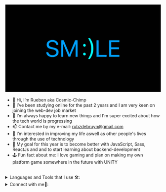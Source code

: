 <img src="./smilebannerSVG.svg"></img>

- 👋 Hi, I’m Rueben aka Cosmic-Chimp
- 📘  I’ve been studying online for the past 2 years and I am very keen on joining the web-dev job market
- 🧠 I’m always happy to learn new things and I'm super excited about how the tech world is progressing
- 📫 Contact me by my e-mail: rubzdebruyn@gmail.com
- 👀 I’m interested in improving my life aswell as other people's lives through the use of technology
- 🥅 My goal for this year is to become better with JavaScript, Sass, ReactJs and and to start learning about backend-development
- 🕹️  Fun fact about me: I love gaming and plan on making my own platform game somewhere in the future with UNITY

<br/>

<details>
  <summary> Languages and Tools that I use 🛠:</summary> 
  <br/>
  <code><img height="30" width="40" border-radius="50%" src="https://upload.wikimedia.org/wikipedia/commons/6/61/HTML5_logo_and_wordmark.svg"></code>
  <code><img height="30" width="40" src="https://upload.wikimedia.org/wikipedia/commons/d/d5/CSS3_logo_and_wordmark.svg"></code>
  <code><img height="30" width="40" src="https://upload.wikimedia.org/wikipedia/commons/9/96/Sass_Logo_Color.svg"></code>
  <code><img height="30" width="40" src="https://cubettech.com/wp-content/uploads/2018/09/1280px-React-icon.svg_.png"></code>
  <code><img height="30" width="40" src="https://upload.wikimedia.org/wikipedia/commons/9/99/Unofficial_JavaScript_logo_2.svg"></code>
  <code><img height="30" width="40" src="https://upload.wikimedia.org/wikipedia/commons/d/d9/Node.js_logo.svg"></code>
  <code><img height="30" width="40" src="https://upload.wikimedia.org/wikipedia/commons/e/e0/Git-logo.svg"></code>
  <code><img height="30" width="40" src="https://upload.wikimedia.org/wikipedia/commons/a/ae/Github-desktop-logo-symbol.svg"></code>
  <code><img height="30" width="40" src="https://upload.wikimedia.org/wikipedia/commons/b/b2/Bootstrap_logo.svg"></code>
  <code><img height="30" width="40" src="https://upload.wikimedia.org/wikipedia/commons/9/9a/Visual_Studio_Code_1.35_icon.svg"></code>

</details>

  <details>
<summary> Connect with me🤝: </summary>

<br/>

<a href="https://github.com/Cosmic-Chimp">
  <img align="left" alt="My Github" width="22px" src="https://upload.wikimedia.org/wikipedia/commons/a/ae/Github-desktop-logo-symbol.svg" />
</a>

<!-- <a href="https://www.instagram.com/at_patat7/">
  <img align="left" alt="My Instagram" width="22px" src="https://upload.wikimedia.org/wikipedia/commons/e/e7/Instagram_logo_2016.svg" />
</a> -->

<a href="https://www.linkedin.com/in/rueben-schoeman-1276861a0/">
  <img align="left" alt="My LinkedIn" width="22px" src="https://upload.wikimedia.org/wikipedia/commons/e/e9/Linkedin_icon.svg" />
</a>

<br/>
